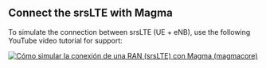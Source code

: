 ## Connect the srsLTE with Magma
To simulate the connection between srsLTE (UE + eNB), use the following YouTube video tutorial for support:

[![Cómo simular la conexión de una RAN (srsLTE) con Magma (magmacore)](https://i9.ytimg.com/vi/ve2jKymE-pI/mq1.jpg?sqp=COzopIoG&rs=AOn4CLBtuEEEVc8Vl2N_CRYOQjSiUz_tqQ)](https://youtu.be/ve2jKymE-pI)